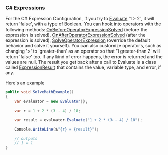 ### C# Expressions
For the C# Expression Configuration, if you try to [Evaluate](https://github.com/jmoceri34/expression-evaluator/blob/6acb88b3da1c96aaf12e14cd9ca56f4a10eb5c22/src/ExpressionEvaluatorForDotNet/Evaluator/Evaluator.cs#L101) '1 > 2', it will return 'false', with a type of Boolean. You can hook into operators with the following methods: [OnBeforeOperatorExpressionSolved](https://github.com/jmoceri34/expression-evaluator/blob/6acb88b3da1c96aaf12e14cd9ca56f4a10eb5c22/src/ExpressionEvaluatorForDotNet/ExpressionConfigurations/ExpressionConfigurationOperator.cs#L14) (before the expression is solved), [OnAfterOperatorExpressionSolved](https://github.com/jmoceri34/expression-evaluator/blob/6acb88b3da1c96aaf12e14cd9ca56f4a10eb5c22/src/ExpressionEvaluatorForDotNet/ExpressionConfigurations/ExpressionConfigurationOperator.cs#L15) (after the expression is solved), [SolveOperatorExpression](https://github.com/jmoceri34/expression-evaluator/blob/6acb88b3da1c96aaf12e14cd9ca56f4a10eb5c22/src/ExpressionEvaluatorForDotNet/ExpressionConfigurations/ExpressionConfigurationOperator.cs#L16) (override the default behavior and solve it yourself). You can also customize operators, such as changing '>' to 'greater-than' as an operator so that '1 greater-than 2' will return 'false' too. If any kind of error happens, the error is returned and the values are null. The result you get back after a call to Evaluate is a class called [ExpressionResult](https://github.com/jmoceri34/expression-evaluator/blob/6acb88b3da1c96aaf12e14cd9ca56f4a10eb5c22/src/ExpressionEvaluatorForDotNet/Evaluator/ExpressionResult.cs#L8) that contains the value, variable type, and error, if any.

Here's an example

```csharp
public void SolveMathExample()
{
    var evaluator = new Evaluator();

    var r = 1 + 2 * (3 - 4) / 18;

    var result = evaluator.Evaluate("1 + 2 * (3 - 4) / 18");

    Console.WriteLine($"{r} = {result}");

    // outputs
    // 1 = 1
}
```